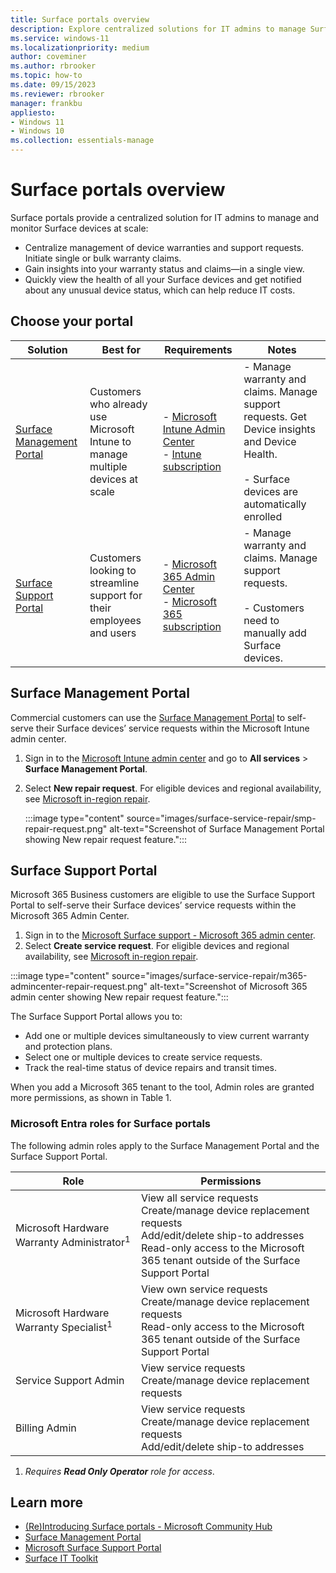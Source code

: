 ```yaml
---
title: Surface portals overview
description: Explore centralized solutions for IT admins to manage Surface devices at scale. Learn about the Surface Management Portal and Surface Support Portal, designed for efficient device monitoring, warranty management, and support requests.
ms.service: windows-11
ms.localizationpriority: medium
author: coveminer
ms.author: rbrooker
ms.topic: how-to
ms.date: 09/15/2023
ms.reviewer: rbrooker
manager: frankbu
appliesto:
- Windows 11
- Windows 10
ms.collection: essentials-manage
---
```


# Surface portals overview

Surface portals provide a centralized solution for IT admins to manage and monitor Surface devices at scale:

- Centralize management of device warranties and support requests. Initiate single or bulk warranty claims.
- Gain insights into your warranty status and claims—in a single view.
- Quickly view the health of all your Surface devices and get notified about any unusual device status, which can help reduce IT costs.

## Choose your portal

| Solution                                                                                                                              | Best for                                                                          | Requirements                                                                                             | Notes                                             |
| ----------------------------------------------------------------------------------------------------------------------------------- | --------------------------------------------------------------------------------- | -------------------------------------------------------------------------------------------------------- | ------------------------------------------------- |
| [Surface Management Portal](#surface-management-portal)                          | Customers who already use Microsoft Intune to manage multiple devices at scale | - [Microsoft Intune Admin Center](https://endpoint.microsoft.com/)<br>- [Intune subscription](https://www.microsoft.com/security/business/microsoft-intune-pricing)     | -  Manage warranty and claims. Manage support requests. Get Device insights and Device Health. <br><br> - Surface devices are automatically enrolled       |
| [Surface Support Portal](#surface-support-portal) | Customers looking to streamline support for their employees and users            | - [Microsoft 365 Admin Center](https://admin.microsoft.com/AdminPortal/)<br>- [Microsoft 365 subscription](/microsoft-365/commerce/try-or-buy-microsoft-365) | - Manage warranty and claims. Manage support requests. <br><br> - Customers need to manually add Surface devices. 

## Surface Management Portal

Commercial customers can use the [Surface Management Portal](surface-management-portal.md) to self-serve their Surface devices’ service requests within the Microsoft Intune admin center.

1. Sign in to the [Microsoft Intune admin center](https://go.microsoft.com/fwlink/?linkid=2109431) and go to **All services** > **Surface Management Portal**.
2. Select **New repair request**. For eligible devices and regional availability, see [Microsoft in-region repair](microsoft-in-region-same-unit-repair.md).

    :::image type="content" source="images/surface-service-repair/smp-repair-request.png" alt-text="Screenshot of Surface Management Portal showing New repair request feature.":::

## Surface Support Portal

Microsoft 365 Business customers are eligible to use the Surface Support Portal to self-serve their Surface devices’ service requests within the Microsoft 365 Admin Center.

1. Sign in to the [Microsoft Surface support - Microsoft 365 admin center](https://admin.microsoft.com/AdminPortal#/support/microsoftsurfacesupport).
2. Select **Create service request**. For eligible devices and regional availability, see [Microsoft in-region repair](microsoft-in-region-same-unit-repair.md).

:::image type="content" source="images/surface-service-repair/m365-admincenter-repair-request.png" alt-text="Screenshot of Microsoft 365 admin center showing New repair request feature.":::

The Surface Support Portal allows you to:

- Add one or multiple devices simultaneously to view current warranty and protection plans.
- Select one or multiple devices to create service requests.
- Track the real-time status of device repairs and transit times.

When you add a Microsoft 365 tenant to the tool, Admin roles are granted more permissions, as shown in Table 1.

### Microsoft Entra roles for Surface portals

The following admin roles apply to the Surface Management Portal and the Surface Support Portal.

| Role                                      | Permissions                                                                                                                                                                                 |
| ----------------------------------------- | ------------------------------------------------------------------------------------------------------------------------------------------------------------------------------------------- |
| Microsoft Hardware Warranty Administrator<sup>1</sup> | View all service requests<br>Create/manage device replacement requests<br>Add/edit/delete ship-to addresses<br>Read-only access to the Microsoft 365 tenant outside of the Surface Support Portal |
| Microsoft Hardware Warranty Specialist<sup>1</sup>     | View own service requests<br>Create/manage device replacement requests<br>Read-only access to the Microsoft 365 tenant outside of the Surface Support Portal                                        |
| Service Support Admin                     | View service requests<br>Create/manage device replacement requests                                                                                                                          |
| Billing Admin                             | View service requests<br>Create/manage device replacement requests<br>Add/edit/delete ship-to addresses                                                                                   |

1. *Requires **Read Only Operator** role for access*.

## Learn more

- [(Re)Introducing Surface portals - Microsoft Community Hub](https://techcommunity.microsoft.com/t5/surface-it-pro-blog/re-introducing-the-surface-management-and-support-suite/ba-p/4109526)
- [Surface Management Portal](surface-management-portal.md)
- [Microsoft Surface Support Portal](surface-support-portal.md)
- [Surface IT Toolkit](surface-it-toolkit.md)
